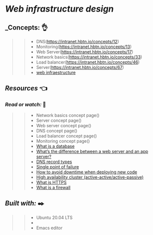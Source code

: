 # **_Web infrastructure design_**

## **_Concepts:** 👌


>> * DNS(https://intranet.hbtn.io/concepts/12)
>> * Monitoring(https://intranet.hbtn.io/concepts/13)
>> * Web Server(https://intranet.hbtn.io/concepts/17)
>> * Network basics(https://intranet.hbtn.io/concepts/33)
>> * Load balancer(https://intranet.hbtn.io/concepts/46)
>> * Server(https://intranet.hbtn.io/concepts/67)
>> * [web infraestructure](https://youtu.be/lQNEW76KdYg)


## **_Resources_** 👈

### **_Read or watch:_** 🤙

>> * Network basics concept page()
>> * Server concept page()
>> * Web server concept page()
>> * DNS concept page()
>> * Load balancer concept page()
>> * Monitoring concept page()
>> * [What is a database](https://intranet.hbtn.io/rltoken/woDFYUG0y_SrA79AaYbFCA)
>> * [What’s the difference between a web server and an app server?](https://intranet.hbtn.io/rltoken/Nb8B47Y2D8SLqQMOKVoQyQ)
>> * [DNS record types](https://intranet.hbtn.io/rltoken/ojwHUACZEtIWfI9M6i7c3g)
>> * [Single point of failure](https://intranet.hbtn.io/rltoken/wYpewVpIp9PSqqL27RPafg)
>> * [How to avoid downtime when deploying new code](https://intranet.hbtn.io/rltoken/Mlvynt0OgLQXrxjrC5Wlnw)
>> * [High availability cluster (active-active/active-passive)](https://intranet.hbtn.io/rltoken/POX3jE0S6TChQHSYQraYeQ)
>> * [What is HTTPS]()
>> * [What is a firewall](https://intranet.hbtn.io/rltoken/ZFTutaKN4wWzmL4fWhQmeg)

## **_Built with:_**  ✒️

>> * Ubuntu 20.04 LTS
>> *
>> * Emacs editor

